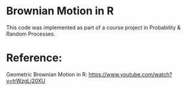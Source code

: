 # Brownian Motion in R
This code was implemented as part of a course project in Probability & Random Processes.

# Reference:
Geometric Brownian Motion in R:
https://www.youtube.com/watch?v=trWzgLj20XU
